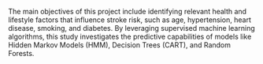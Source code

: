 The main objectives of this project include identifying relevant health and lifestyle factors that influence stroke risk, such as age, hypertension, heart disease, smoking, and diabetes. By leveraging supervised machine learning algorithms, this study investigates the predictive capabilities of models like Hidden Markov Models (HMM), Decision Trees (CART), and Random Forests. 
